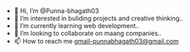 - 👋 Hi, I’m @Punna-bhagath03
- 👀 I’m interested in buliding projects and creative thinking..
- 🌱 I’m currently learning web development..
- 💞️ I’m looking to collaborate on maang companies..
- 📫 How to reach me gmail-punnabhagath03@gmail.com

<!---
Punna-bhagath03/Punna-bhagath03 is a ✨ special ✨ repository because its `README.md` (this file) appears on your GitHub profile.
You can click the Preview link to take a look at your changes.
--->
